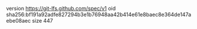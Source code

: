 version https://git-lfs.github.com/spec/v1
oid sha256:bf191a92adfe827294b3e1b76948aa42b414e61e8baec8e364de147aebe08aec
size 447
